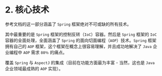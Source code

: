 # 2. 核心技术

参考文档的这一部分涵盖了 `Spring` 框架绝对不可或缺的所有技术。

其中最重要的是 `Spring` 框架的控制反转（`IoC`）容器。然后是 `Spring` 框架的 `IoC` 容器的全面处理，全面涵盖了 `Spring` 的面向切面编程（`AOP`）技术。`Spring` 框架拥有自己的 `AOP` 框架，这个框架在概念上很容易理解，并且成功地解决了 `Java` 企业编程中 `AOP` 需求 `80％` 的痛点。

覆盖 `Spring` 与 `AspectJ` 的集成（目前在功能方面最为丰富 - 当然，这也是 `Java` 企业领域最成熟的 `AOP` 实现）。